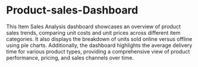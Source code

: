 # Product-sales-Dashboard
This Item Sales Analysis dashboard showcases an overview of product sales trends, comparing unit costs and unit prices across different item categories. It also displays the breakdown of units sold online versus offline using pie charts. Additionally, the dashboard highlights the average delivery time for various product types, providing a comprehensive view of product performance, pricing, and sales channels over time.
